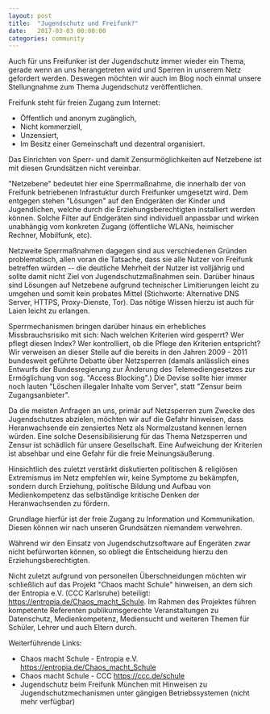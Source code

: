 ```yaml
---
layout: post
title:  "Jugendschutz und Freifunk?"
date:   2017-03-03 00:00:00
categories: community
---
```


Auch für uns Freifunker ist der Jugendschutz immer wieder ein Thema, gerade wenn an uns herangetreten wird und Sperren in unserem Netz gefordert werden.
Deswegen möchten wir auch im Blog noch einmal unsere Stellungnahme zum Thema Jugendschutz veröffentlichen.

Freifunk steht für freien Zugang zum Internet:

+ Öffentlich und anonym zugänglich,
+ Nicht kommerziell,
+ Unzensiert,
+ Im Besitz einer Gemeinschaft und dezentral organisiert.

Das Einrichten von Sperr- und damit Zensurmöglichkeiten auf Netzebene ist mit diesen Grundsätzen nicht vereinbar.

<!--*-->

"Netzebene" bedeutet hier eine Sperrmaßnahme, die innerhalb der von Freifunk betriebenen Infrastuktur durch Freifunker umgesetzt wird.
Dem entgegen stehen "Lösungen" auf den Endgeräten der Kinder und Jugendlichen, welche durch die Erziehungsberechtigten installiert werden können.
Solche Filter auf Endgeräten sind individuell anpassbar und wirken unabhängig vom konkreten Zugang (öffentliche WLANs, heimischer Rechner, Mobilfunk, etc).

Netzweite Sperrmaßnahmen dagegen sind aus verschiedenen Gründen problematisch, allen voran die Tatsache, dass sie alle Nutzer von Freifunk betreffen würden -- die deutliche Mehrheit der Nutzer ist volljährig und sollte damit nicht Ziel von Jugendschutzmaßnahmen sein.
Darüber hinaus sind Lösungen auf Netzebene aufgrund technischer Limitierungen leicht zu umgehen und somit kein probates Mittel (Stichworte: Alternative DNS Server, HTTPS, Proxy-Dienste, Tor). Das nötige Wissen hierzu ist auch für Laien leicht zu erlangen.

Sperrmechanismen bringen darüber hinaus ein erhebliches Missbrauchsrisiko mit sich: Nach welchen Kriterien wird gesperrt? Wer pflegt diesen Index? Wer kontrolliert, ob die Pflege den Kriterien entspricht?
Wir verweisen an dieser Stelle auf die bereits in den Jahren 2009 - 2011 bundesweit geführte Debatte über Netzsperren (damals anlässlich eines Entwurfs der Bundesregierung zur Änderung des Telemediengesetzes zur Ermöglichung von sog. "Access Blocking".)
Die Devise sollte hier immer noch lauten "Löschen illegaler Inhalte vom Server", statt "Zensur beim Zugangsanbieter".

Da die meisten Anfragen an uns, primär auf Netzsperren zum Zwecke des Jugendschutzes abzielen, möchten wir auf die Gefahr hinweisen, dass Heranwachsende ein zensiertes Netz als Normalzustand kennen lernen würden.
Eine solche Desensibilisierung für das Thema Netzsperren und Zensur ist schädlich für unsere Gesellschaft. Eine Aufweichung der Kriterien ist absehbar und eine Gefahr für die freie Meinungsäußerung.

Hinsichtlich des zuletzt verstärkt diskutierten politischen & religiösen Extremismus im Netz empfehlen wir, keine Symptome zu bekämpfen, sondern durch Erziehung, politische Bildung und Aufbau von Medienkompetenz das selbständige kritische Denken der Heranwachsenden zu fördern.

Grundlage hierfür ist der freie Zugang zu Information und Kommunikation. Diesen können wir nach unseren Grundsätzen niemandem verwehren.

Während wir den Einsatz von Jugendschutzsoftware auf Engeräten zwar nicht befürworten können, so obliegt die Entscheidung hierzu den Erziehungsberechtigten.

Nicht zuletzt aufgrund von personellen Überschneidungen möchten wir schließlich auf das Projekt "Chaos macht Schule" hinweisen, an dem sich der Entropia e.V. (CCC Karlsruhe) beteiligt: <https://entropia.de/Chaos_macht_Schule>.
Im Rahmen des Projektes führen kompetente Referenten publikumsgerechte Veranstaltungen zu Datenschutz, Medienkompetenz, Mediensucht und weiteren Themen für Schüler, Lehrer und  auch Eltern durch.


Weiterführende Links:

+ Chaos macht Schule - Entropia e.V. <https://entropia.de/Chaos_macht_Schule>
+ Chaos macht Schule - CCC <https://ccc.de/schule>
+ Jugendschutz beim Freifunk München mit Hinweisen zu Jugendschutzmechanismen unter gängigen Betriebssystemen (nicht mehr verfügbar)
